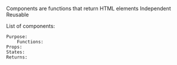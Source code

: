 Components are functions that return HTML elements
    Independent
    Reusable







List of components:
    
    Purpose:
        Functions:
    Props:
    States:  
    Returns: